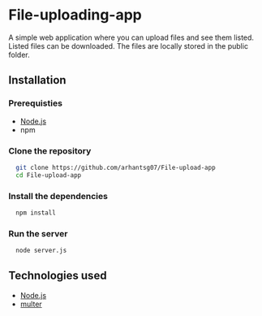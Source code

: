 # File-uploading-app

A simple web application where you can upload files and see them listed. Listed files can be downloaded. The files are locally stored in the public folder.

## Installation

### Prerequisties
- [Node.js](https://nodejs.org/en)
- npm

### Clone the repository

```sh
  git clone https://github.com/arhantsg07/File-upload-app
  cd File-upload-app
```
### Install the dependencies
```sh
  npm install
```
### Run the server
```sh
  node server.js
```

## Technologies used
- [Node.js](https://nodejs.org/en)
- [multer](https://github.com/expressjs/multer)

